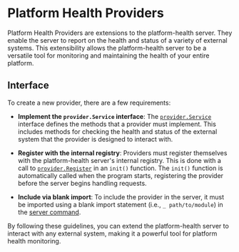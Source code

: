 # Platform Health Providers

Platform Health Providers are extensions to the platform-health server. They enable the server to report on the health and status of a variety of external systems. This extensibility allows the platform-health server to be a versatile tool for monitoring and maintaining the health of your entire platform.

## Interface

To create a new provider, there are a few requirements:

* **Implement the `provider.Service` interface**: The [`provider.Service`](provider.go) interface defines the methods that a provider must implement. This includes methods for checking the health and status of the external system that the provider is designed to interact with.

* **Register with the internal registry**: Providers must register themselves with the platform-health server's internal registry. This is done with a call to [`provider.Register`](registry.go) in an `init()` function. The `init()` function is automatically called when the program starts, registering the provider before the server begins handling requests.

* **Include via blank import**: To include the provider in the server, it must be imported using a blank import statement (i.e., `_ path/to/module`) in the [server command](../../cmd/phs).

By following these guidelines, you can extend the platform-health server to interact with any external system, making it a powerful tool for platform health monitoring.
